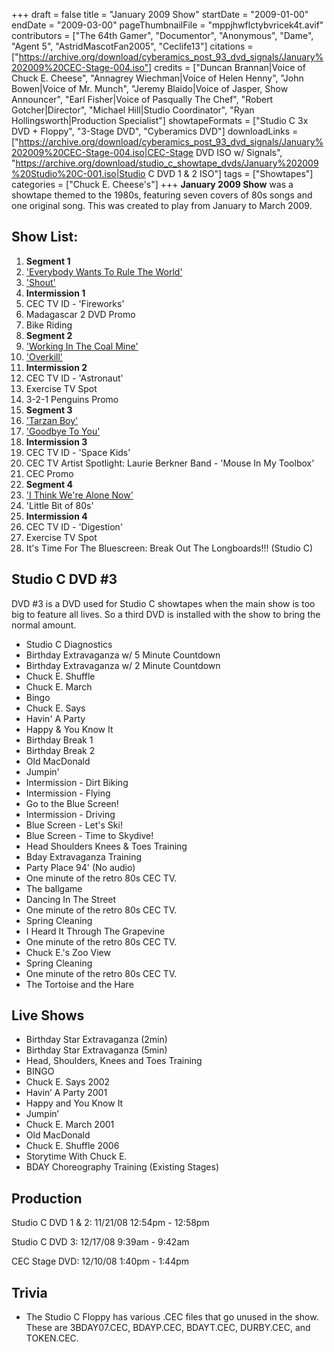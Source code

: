 +++
draft = false
title = "January 2009 Show"
startDate = "2009-01-00"
endDate = "2009-03-00"
pageThumbnailFile = "mppjhwflctybvricek4t.avif"
contributors = ["The 64th Gamer", "Documentor", "Anonymous", "Dame", "Agent 5", "AstridMascotFan2005", "Ceclife13"]
citations = ["https://archive.org/download/cyberamics_post_93_dvd_signals/January%202009%20CEC-Stage-004.iso"]
credits = ["Duncan Brannan|Voice of Chuck E. Cheese", "Annagrey Wiechman|Voice of Helen Henny", "John Bowen|Voice of Mr. Munch", "Jeremy Blaido|Voice of Jasper, Show Announcer", "Earl Fisher|Voice of Pasqually The Chef", "Robert Gotcher|Director", "Michael Hill|Studio Coordinator", "Ryan Hollingsworth|Production Specialist"]
showtapeFormats = ["Studio C 3x DVD + Floppy", "3-Stage DVD", "Cyberamics DVD"]
downloadLinks = ["https://archive.org/download/cyberamics_post_93_dvd_signals/January%202009%20CEC-Stage-004.iso|CEC-Stage DVD ISO w/ Signals", "https://archive.org/download/studio_c_showtape_dvds/January%202009%20Studio%20C-001.iso|Studio C DVD 1 & 2 ISO"]
tags = ["Showtapes"]
categories = ["Chuck E. Cheese's"]
+++
**January 2009 Show** was a showtape themed to the 1980s, featuring seven covers of 80s songs and one original song.
This was created to play from January to March 2009.

## Show List:

1. **Segment 1**
1. ['Everybody Wants To Rule The World'](https://en.wikipedia.org/wiki/Everybody_Wants_to_Rule_the_World)
2. ['Shout'](https://en.wikipedia.org/wiki/Shout_(Tears_for_Fears_song))
2. **Intermission 1**
1. CEC TV ID - 'Fireworks'
2. Madagascar 2 DVD Promo
3. Bike Riding
3. **Segment 2**
1. ['Working In The Coal Mine'](https://en.wikipedia.org/wiki/Working_in_the_Coal_Mine)
2. ['Overkill'](https://en.wikipedia.org/wiki/Overkill_(Men_at_Work_song))
4. **Intermission 2**
1. CEC TV ID - 'Astronaut'
2. Exercise TV Spot
3. 3-2-1 Penguins Promo
5. **Segment 3**
1. ['Tarzan Boy'](https://en.wikipedia.org/wiki/Tarzan_Boy)
2. ['Goodbye To You'](https://en.wikipedia.org/wiki/Goodbye_to_You_(Scandal_song))
6. **Intermission 3**
1. CEC TV ID - 'Space Kids'
2. CEC TV Artist Spotlight: Laurie Berkner Band - 'Mouse In My Toolbox'
3. CEC Promo
7. **Segment 4**
1. ['I Think We're Alone Now'](https://en.wikipedia.org/wiki/I_Think_We%27re_Alone_Now)
2. 'Little Bit of 80s'
8. **Intermission 4**
1. CEC TV ID - 'Digestion'
2. Exercise TV Spot
3. It's Time For The Bluescreen: Break Out The Longboards!!! (Studio C)

## Studio C DVD #3

DVD #3 is a DVD used for Studio C showtapes when the main show is too big to feature all lives. So a third DVD is installed with the show to bring the normal amount.

- Studio C Diagnostics
- Birthday Extravaganza w/ 5 Minute Countdown
- Birthday Extravaganza w/ 2 Minute Countdown
- Chuck E. Shuffle
- Chuck E. March
- Bingo
- Chuck E. Says
- Havin' A Party
- Happy & You Know It
- Birthday Break 1
- Birthday Break 2
- Old MacDonald
- Jumpin'
- Intermission - Dirt Biking
- Intermission - Flying
- Go to the Blue Screen!
- Intermission - Driving
- Blue Screen - Let's Ski!
- Blue Screen - Time to Skydive!
- Head Shoulders Knees & Toes Training
- Bday Extravaganza Training
- Party Place 94' (No audio)
- One minute of the retro 80s CEC TV.
- The ballgame
- Dancing In The Street
- One minute of the retro 80s CEC TV.
- Spring Cleaning
- I Heard It Through The Grapevine
- One minute of the retro 80s CEC TV.
- Chuck E.'s Zoo View
- Spring Cleaning
- One minute of the retro 80s CEC TV.
- The Tortoise and the Hare

## Live Shows

- Birthday Star Extravaganza (2min)
- Birthday Star Extravaganza (5min)
- Head, Shoulders, Knees and Toes Training
- BINGO
- Chuck E. Says 2002
- Havin’ A Party 2001
- Happy and You Know It
- Jumpin’
- Chuck E. March 2001
- Old MacDonald
- Chuck E. Shuffle 2006
- Storytime With Chuck E.
- BDAY Choreography Training (Existing Stages)

## Production

Studio C DVD 1 & 2: 11/21/08 12:54pm - 12:58pm

Studio C DVD 3: 12/17/08 9:39am - 9:42am

CEC Stage DVD: 12/10/08 1:40pm - 1:44pm

## Trivia

- The Studio C Floppy has various .CEC files that go unused in the show. These are 3BDAY07.CEC, BDAYP.CEC, BDAYT.CEC, DURBY.CEC, and TOKEN.CEC. 
